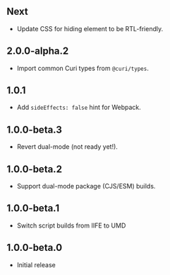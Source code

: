 ## Next

* Update CSS for hiding element to be RTL-friendly.

## 2.0.0-alpha.2

* Import common Curi types from `@curi/types`.

## 1.0.1

* Add `sideEffects: false` hint for Webpack.

## 1.0.0-beta.3

* Revert dual-mode (not ready yet!).

## 1.0.0-beta.2

* Support dual-mode package (CJS/ESM) builds.

## 1.0.0-beta.1

* Switch script builds from IIFE to UMD

## 1.0.0-beta.0

* Initial release
